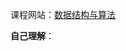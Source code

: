
课程网站：[数据结构与算法](https://kaoyan.icourse163.org/course/terms/1464402452.htm?courseId=1463575164)

**自己理解**：
